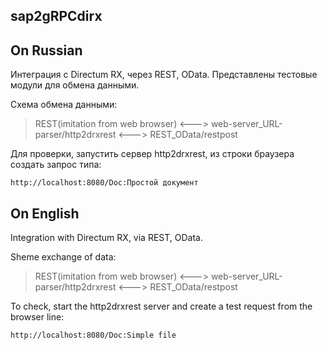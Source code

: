 ## sap2gRPCdirx
## On Russian

Интеграция с Directum RX, через REST, OData. Представлены тестовые модули для обмена данными.

Схема обмена данными:

> REST(imitation from web browser) <---> web-server_URL-parser/http2drxrest <---> REST_OData/restpost

Для проверки, запустить сервер http2drxrest, из строки браузера создать запрос типа:

    http://localhost:8080/Doc:Простой документ



## On English

Integration with Directum RX, via REST, OData. 

Sheme exchange of data:

> REST(imitation from web browser) <---> web-server_URL-parser/http2drxrest <---> REST_OData/restpost

To check, start the http2drxrest server and create a test request from the browser line: 

    http://localhost:8080/Doc:Simple file
